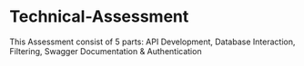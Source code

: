 # Technical-Assessment
This Assessment consist of 5 parts: API Development, Database Interaction, Filtering, Swagger Documentation &amp; Authentication
